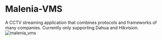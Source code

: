 # Malenia-VMS
A CCTV streaming application that combines protocols and frameworks of many companies. Currently only supporting Dahua and Hikvision.
![malenia_vms](https://github.com/EeveeWhitefire/Malenia-VMS/assets/30568765/a5ce17a1-f6ac-45b5-a78c-c4f86d86cfd6)
